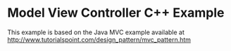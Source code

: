 Model View Controller C++ Example
=================================

This example is based on the Java MVC example available at http://www.tutorialspoint.com/design_pattern/mvc_pattern.htm
